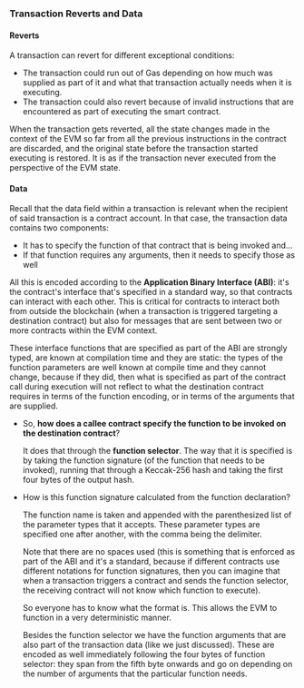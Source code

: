 ### Transaction Reverts and Data

#### Reverts

A transaction can revert for different exceptional conditions:
    
- The transaction could run out of Gas depending on how much was supplied as part of it and what that transaction actually needs when it is executing.
- The transaction could also revert because of invalid instructions that are encountered as part of executing the smart contract.

When the transaction gets reverted, all the state changes made in the context of the EVM so far from all the previous instructions in the contract are discarded, and the original state before the transaction started executing is restored. It is as if the transaction never executed from the perspective of the EVM state.

#### Data
Recall that the data field within a transaction is relevant when the recipient of said transaction is a contract account. In that case, the transaction data contains two components:

- It has to specify the function of that contract that is being invoked and...
- If that function requires any arguments, then it needs to specify those as well

All this is encoded according to the **Application Binary Interface (ABI)**: it's the contract's interface that's specified in a standard way, so that contracts can interact with each other. This is critical for contracts to interact both from outside the blockchain (when a transaction is triggered targeting a destination contract) but also for messages that are sent between two or more contracts within the EVM context.

These interface functions that are specified as part of the ABI are strongly typed, are known at compilation time and they are static: the types of the function parameters are well known at compile time and they cannot change, because if they did, then what is specified as part of the contract call during execution will not reflect to what the destination contract requires in terms of the function encoding, or in terms of the arguments that are supplied.

- So, **how does a callee contract specify the function to be invoked on the destination contract**?

    It does that through the **function selector**. The way that it is specified is by taking the function signature (of the function that needs to be invoked), running that through a Keccak-256 hash and taking the first four bytes of the output hash.

- How is this function signature calculated from the function declaration?

    The function name is taken and appended with the parenthesized list of the parameter types that it accepts. These parameter types are specified one after another, with the comma being the delimiter.

    Note that there are no spaces used (this is something that is enforced as part of the ABI and it's a standard, because if different contracts use different notations for function signatures, then you can imagine that when a transaction triggers a contract and sends the function selector, the receiving contract will not know which function to execute).

    So everyone has to know what the format is. This allows the EVM to function in a very deterministic manner.

    Besides the function selector we have the function arguments that are also part of the transaction data (like we just discussed).
    These are encoded as well immediately following the four bytes of function selector: they span from the fifth byte onwards and go on depending on the number of arguments that the particular function needs.